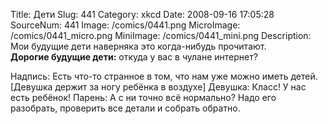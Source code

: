 Title: Дети 
Slug: 441 
Category: xkcd 
Date: 2008-09-16 17:05:28 
SourceNum: 441 
Image: /comics/0441.png 
MicroImage: /comics/0441_micro.png 
MiniImage: /comics/0441_mini.png 
Description: Мои будущие дети наверняка это когда-нибудь прочитают.<br>
<b>Дорогие будущие дети:</b> откуда у вас в чулане интернет? 

Надпись: Есть что-то странное в том, что нам уже можно иметь детей.
[Девушка держит за ногу ребёнка в воздухе]
Девушка: Класс! У нас есть ребёнок!
Парень: А с ни точно всё нормально? Надо его разобрать, проверить все детали и собрать обратно.